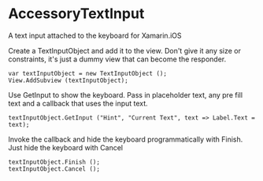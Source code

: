 # AccessoryTextInput
A text input attached to the keyboard for Xamarin.iOS


Create a TextInputObject and add it to the view. Don't give it any size or constraints, it's just a dummy view that can become the responder.

    var textInputObject = new TextInputObject ();
    View.AddSubview (textInputObject);

Use GetInput to show the keyboard. Pass in placeholder text, any pre fill text and a callback that uses the input text.

    textInputObject.GetInput ("Hint", "Current Text", text => Label.Text = text);

Invoke the callback and hide the keyboard programmatically with Finish. Just hide the keyboard with Cancel

    textInputObject.Finish ();
    textInputObject.Cancel ();
